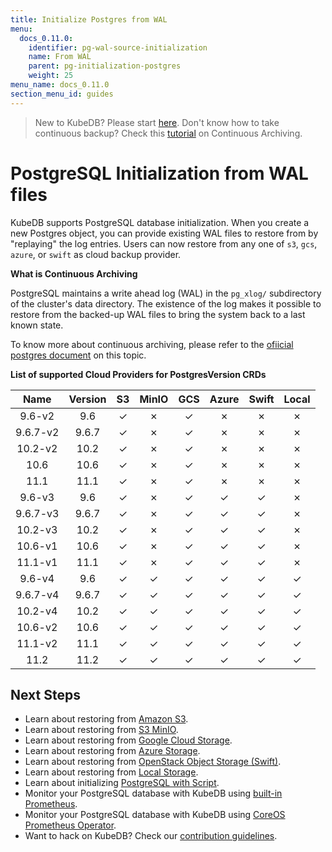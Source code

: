 ```yaml
---
title: Initialize Postgres from WAL
menu:
  docs_0.11.0:
    identifier: pg-wal-source-initialization
    name: From WAL
    parent: pg-initialization-postgres
    weight: 25
menu_name: docs_0.11.0
section_menu_id: guides
---
```


> New to KubeDB? Please start [here](/docs/concepts/README.md).
> Don't know how to take continuous backup?  Check this [tutorial](/docs/guides/postgres/snapshot/continuous_archiving.md) on Continuous Archiving.

# PostgreSQL Initialization from WAL files

KubeDB supports PostgreSQL database initialization. When you create a new Postgres object, you can provide existing WAL files to restore from by "replaying" the log entries. Users can now restore from any one of `s3`, `gcs`, `azure`, or `swift` as cloud backup provider.

**What is Continuous Archiving**

PostgreSQL maintains a write ahead log (WAL) in the `pg_xlog/` subdirectory of the cluster's data directory.  The existence of the log makes it possible to restore from the backed-up WAL files to bring the system back to a last known state.

To know more about continuous archiving, please refer to the [ofiicial postgres document](https://www.postgresql.org/docs/10/continuous-archiving.html) on this topic.

**List of supported Cloud Providers for PostgresVersion CRDs**

|   Name   | Version |  S3  | MinIO |  GCS  | Azure | Swift | Local |
| :------: | :-----: | :--: | :---: | :---: | :---: | :---: | :---: |
|  9.6-v2  |   9.6   |  ✓   |   ✗   |   ✓   |   ✗   |   ✗   |   ✗   |
| 9.6.7-v2 |  9.6.7  |  ✓   |   ✗   |   ✓   |   ✗   |   ✗   |   ✗   |
| 10.2-v2  |  10.2   |  ✓   |   ✗   |   ✓   |   ✗   |   ✗   |   ✗   |
|   10.6   |  10.6   |  ✓   |   ✗   |   ✓   |   ✗   |   ✗   |   ✗   |
|   11.1   |  11.1   |  ✓   |   ✗   |   ✓   |   ✗   |   ✗   |   ✗   |
|  9.6-v3  |   9.6   |  ✓   |   ✗   |   ✓   |   ✓   |   ✓   |   ✗   |
| 9.6.7-v3 |  9.6.7  |  ✓   |   ✗   |   ✓   |   ✓   |   ✓   |   ✗   |
| 10.2-v3  |  10.2   |  ✓   |   ✗   |   ✓   |   ✓   |   ✓   |   ✗   |
| 10.6-v1  |  10.6   |  ✓   |   ✗   |   ✓   |   ✓   |   ✓   |   ✗   |
| 11.1-v1  |  11.1   |  ✓   |   ✗   |   ✓   |   ✓   |   ✓   |   ✗   |
|  9.6-v4  |   9.6   |  ✓   |   ✓   |   ✓   |   ✓   |   ✓   |   ✓   |
| 9.6.7-v4 |  9.6.7  |  ✓   |   ✓   |   ✓   |   ✓   |   ✓   |   ✓   |
| 10.2-v4  |  10.2   |  ✓   |   ✓   |   ✓   |   ✓   |   ✓   |   ✓   |
| 10.6-v2  |  10.6   |  ✓   |   ✓   |   ✓   |   ✓   |   ✓   |   ✓   |
| 11.1-v2  |  11.1   |  ✓   |   ✓   |   ✓   |   ✓   |   ✓   |   ✓   |
|   11.2   |  11.2   |  ✓   |   ✓   |   ✓   |   ✓   |   ✓   |   ✓   |

## Next Steps

- Learn about restoring from [Amazon S3](/docs/guides/postgres/initialization/replay_from_s3.md).
- Learn about restoring from [S3 MinIO](/docs/guides/postgres/initialization/replay_from_minio.md).
- Learn about restoring from [Google Cloud Storage](/docs/guides/postgres/initialization/replay_from_gcs.md).
- Learn about restoring from [Azure Storage](/docs/guides/postgres/initialization/replay_from_azure.md).
- Learn about restoring from [OpenStack Object Storage (Swift)](/docs/guides/postgres/initialization/replay_from_swift.md).
- Learn about restoring from [Local Storage](/docs/guides/postgres/initialization/replay_from_local.md).
- Learn about initializing [PostgreSQL with Script](/docs/guides/postgres/initialization/script_source.md).
- Monitor your PostgreSQL database with KubeDB using [built-in Prometheus](/docs/guides/postgres/monitoring/using-builtin-prometheus.md).
- Monitor your PostgreSQL database with KubeDB using [CoreOS Prometheus Operator](/docs/guides/postgres/monitoring/using-coreos-prometheus-operator.md).
- Want to hack on KubeDB? Check our [contribution guidelines](/docs/CONTRIBUTING.md).
